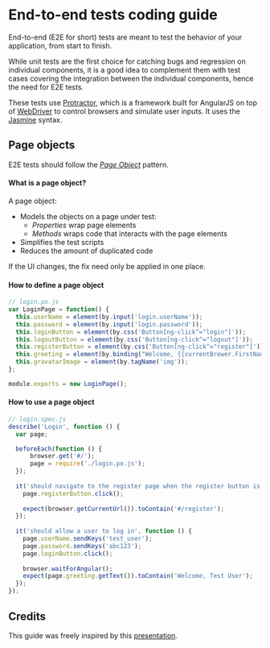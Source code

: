 # End-to-end tests coding guide

End-to-end (E2E for short) tests are meant to test the behavior of your application, from start to finish.

While unit tests are the first choice for catching bugs and regression on individual components, it is a good
idea to complement them with test cases covering the integration between the individual components, hence the
need for E2E tests.

These tests use [Protractor](https://github.com/angular/protractor), which is a framework built for AngularJS
on top of [WebDriver](https://code.google.com/p/selenium/wiki/GettingStarted) to control browsers and simulate
user inputs. It uses the [Jasmine](http://jasmine.github.io) syntax.

## Page objects

E2E tests should follow the *[Page Object](https://code.google.com/p/selenium/wiki/PageObjects)* pattern.

#### What is a page object?

A page object:

- Models the objects on a page under test:
  * *Properties* wrap page elements
  * *Methods* wraps code that interacts with the page elements
- Simplifies the test scripts
- Reduces the amount of duplicated code

If the UI changes, the fix need only be applied in one place.

#### How to define a page object

```js
// login.po.js
var LoginPage = function() {
  this.userName = element(by.input('login.userName'));
  this.password = element(by.input('login.password'));
  this.loginButton = element(by.css('Button[ng-click^="login"]'));
  this.logoutButton = element(by.css('Button[ng-click^="logout"]'));
  this.registerButton = element(by.css('Button[ng-click^="register"]'));
  this.greeting = element(by.binding("Welcome, {{currentBrewer.FirstName}}"));
  this.gravatarImage = element(by.tagName('img'));
};

module.exports = new LoginPage();
```

#### How to use a page object

```js
// login.spec.js
describe('Login', function () {
  var page;

  beforeEach(function () {
      browser.get('#/');
      page = require('./login.po.js');
  });
  
  it('should navigate to the register page when the register button is clicked', function () {
    page.registerButton.click();
    
    expect(browser.getCurrentUrl()).toContain('#/register');
  });
  
  it('should allow a user to log in', function () {
    page.userName.sendKeys('test_user');
    page.password.sendKeys('abc123');
    page.loginButton.click();
    
    browser.waitForAngular();
    expect(page.greeting.getText()).toContain('Welcome, Test User');
  });
});
```

## Credits

This guide was freely inspired by this 
[presentation](https://docs.google.com/presentation/d/1B6manhG0zEXkC-H-tPo2vwU06JhL8w9-XCF9oehXzAQ).
